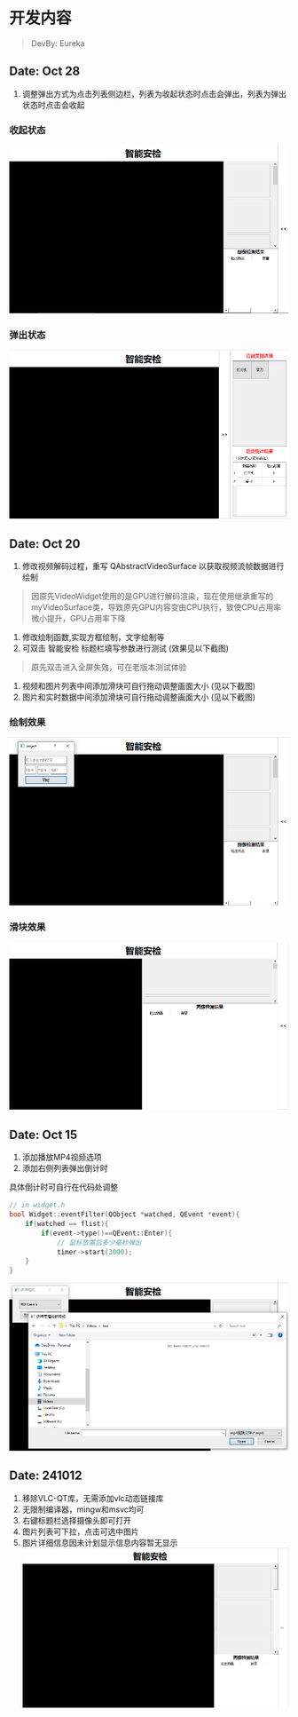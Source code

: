 # 开发内容
> DevBy: Eureka

## Date: Oct 28
1. 调整弹出方式为点击列表侧边栏，列表为收起状态时点击会弹出，列表为弹出状态时点击会收起

### 收起状态
![截图](./screenshot/Screenshot10-28-01.png)
### 弹出状态
![截图](./screenshot/Screenshot10-28-02.png)
   
## Date: Oct 20
1. 修改视频解码过程，重写 QAbstractVideoSurface 以获取视频流帧数据进行绘制
>  因原先VideoWidget使用的是GPU进行解码渲染，现在使用继承重写的myVideoSurface类，导致原先GPU内容变由CPU执行，致使CPU占用率微小提升，GPU占用率下降
1. 修改绘制函数,实现方框绘制，文字绘制等
2. 可双击 智能安检 标题栏填写参数进行测试 (效果见以下截图)
> 原先双击进入全屏失效，可在老版本测试体验
1. 视频和图片列表中间添加滑块可自行拖动调整画面大小 (见以下截图)
2. 图片和实时数据中间添加滑块可自行拖动调整画面大小 (见以下截图)
   
### 绘制效果
![截图](./screenshot/Screenshot10-20-1.png)
### 滑块效果
![截图](./screenshot/Screenshot10-20-02.png)
## Date: Oct 15
1. 添加播放MP4视频选项
2. 添加右侧列表弹出倒计时 

具体倒计时可自行在代码处调整
``` cpp
// in widget.h
bool Widget::eventFilter(QObject *watched, QEvent *event){
    if(watched == flist){
        if(event->type()==QEvent::Enter){
            // 鼠标放置后多少毫秒弹出
            timer->start(3000);
    }
}
```
![截图](./screenshot/Screenshot10-15.png)

## Date: 241012
1. 移除VLC-QT库，无需添加vlc动态链接库
2. 无限制编译器，mingw和msvc均可
3. 右键标题栏选择摄像头即可打开
4. 图片列表可下拉，点击可选中图片
5. 图片详细信息因未计划显示信息内容暂无显示
![截图](./screenshot/Screenshot10-12.png)